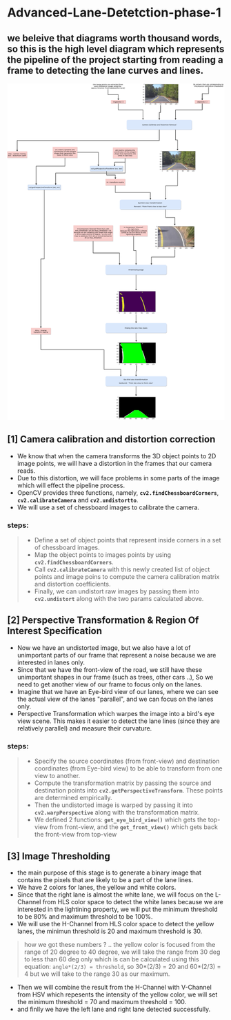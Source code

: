 # Advanced-Lane-Detetction-phase-1

## we beleive that diagrams worth thousand words, so this is the high level diagram which represents the pipeline of the project starting from reading a frame to detecting the lane curves and lines.
![pipeline](pipeline.png)

## [1] Camera calibration and distortion correction
- We know that when the camera transforms the 3D object points to 2D image points, we will have a distortion in the frames that our camera reads.
- Due to this distortion, we will face problems in some parts of the image which will effect the pipeline process.
- OpenCV provides three functions, namely, **`cv2.findChessboardCorners`**, **`cv2.calibrateCamera`** and **`cv2.undistortto`**.
- We will use a set of chessboard images to calibrate the camera.
### steps:
> * Define a set of object points that represent inside corners in a set of chessboard images.
> * Map the object points to images points by using **`cv2.findChessboardCorners`**.
> * Call **`cv2.calibrateCamera`** with this newly created list of object points and image poins to compute the camera calibration matrix and distortion coefficients.
> * Finally, we can undistort raw images by passing them into **`cv2.undistort`** along with the two params calculated above.

## [2] Perspective Transformation & Region Of Interest Specification
- Now we have an undistorted image, but we also have a lot of unimportant parts of our frame that represent a noise because we are interested in lanes only.
- Since that we have the front-view of the road, we still have these unimportant shapes in our frame (such as trees, other cars ..), So we need to get another view of our frame to focus only on the lanes.
- Imagine that we have an Eye-bird view of our lanes, where we can see the actual view of the lanes "parallel", and we can focus on the lanes only.
- Perspective Transformation which warpes the image into a bird's eye view scene. This makes it easier to detect the lane lines (since they are relatively parallel) and measure their curvature.
### steps:
> * Specify the source coordinates (from front-view) and destination coordinates (from Eye-bird view) to be able to transform from one view to another.
> * Compute the transformation matrix by passing the source and destination points into **`cv2.getPerspectiveTransform`**. These points are determined empirically.
> * Then the undistorted image is warped by passing it into **`cv2.warpPerspective`** along with the transformation matrix.
> * We defined 2 functions: **`get_eye_bird_view()`** which gets the top-view from front-view, and the **`get_front_view()`** which gets back the front-view from top-view 

## [3] Image Thresholding
- the main purpose of this stage is to generate a binary image that contains the pixels that are likely to be a part of the lane lines.
- We have 2 colors for lanes, the yellow and white colors.
- Since that the right lane is almost the white lane, we will focus on the L-Channel from HLS color space to detect the white lanes because we are interested in the lightining property, we will put the minimum threshold to be 80% and maximum threshold to be 100%.
- We will use the H-Channel from HLS color space to detect the yellow lanes, the minimun threshold is 20 and maximum threshold is 30.
> how we got these numbers ? .. the yellow color is focused from the range of 20 degree to 40 degree, we will take the range from 30 deg to less than 60 deg only which is can be calculated using this equation: `angle*(2/3) = threshold`, so 30*(2/3) = 20 and 60*(2/3) = 4  but we will take to the range 30 as our maximum.
- Then we will combine the result from the H-Channel with V-Channel from HSV which repesents the intensity of the yellow color, we will set the minimum threshold = 70 and maximum threshold = 100.
- and finlly we have the left lane and right lane detected successfully.  
